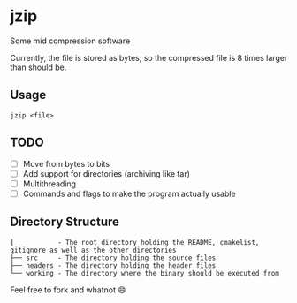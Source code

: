 # jzip
Some mid compression software

Currently, the file is stored as bytes, so the compressed file is 8 times larger than should be.

## Usage
```jzip <file>```

## TODO
- [ ] Move from bytes to bits
- [ ] Add support for directories (archiving like tar)
- [ ] Multithreading
- [ ] Commands and flags to make the program actually usable

## Directory Structure
```
|           - The root directory holding the README, cmakelist, gitignore as well as the other directories
├── src     - The directory holding the source files
├── headers - The directory holding the header files
└── working - The directory where the binary should be executed from
```

Feel free to fork and whatnot 😄
